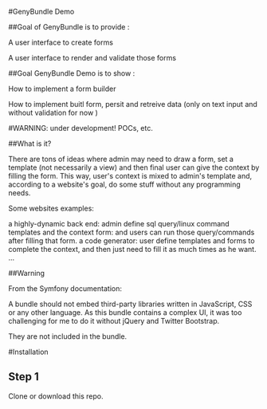 #GenyBundle Demo

##Goal of GenyBundle is to provide :

A user interface to create forms

A user interface to render and validate those forms

##Goal GenyBundle Demo is to show :


How to implement a form builder

How to implement buitl form, persit and retreive data (only on text input and without validation for now )

#WARNING: under development! POCs, etc.

##What is it?

There are tons of ideas where admin may need to draw a form, set a template (not necessarily a view) and then final user can give the context by filling the form. This way, user's context is mixed to admin's template and, according to a website's goal, do some stuff without any programming needs.

Some websites examples:

a highly-dynamic back end: admin define sql query/linux command templates and the context form: and users can run those query/commands after filling that form.
a code generator: user define templates and forms to complete the context, and then just need to fill it as much times as he want.
...

##Warning

From the Symfony documentation:

A bundle should not embed third-party libraries written in JavaScript, CSS or any other language.
As this bundle contains a complex UI, it was too challenging for me to do it without jQuery and Twitter Bootstrap.

They are not included in the bundle.

#Installation

## Step 1

Clone or download this repo.
